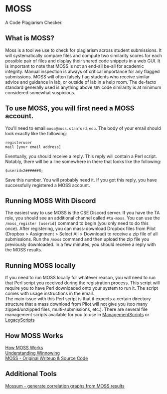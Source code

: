 # MOSS 
A Code Plagiarism Checker.

## What is MOSS?
Moss is a tool we use to check for plagiarism across student submissions. It will systematically compare files and 
compute two similarity scores for each possible pair of files and display their shared code snippets in a web GUI.
It is important to note that MOSS is not an end-all be-all for academic integrity. Manual inspection is always of critical 
importance for any flagged submissions. MOSS will often falsely flag students who receive similar advice and guidance in lab, or outside of lab in a help room.
The de-facto standard generally used is anything above `50%` code similarity is at minimum considered somewhat suspicious. 

## To use MOSS, you will first need a MOSS account.
You'll need to email `moss@moss.stanford.edu`. The body of your email
should look exactly like the following:
```
registeruser
mail [your email address]
```
Eventually, you should receive a reply. This reply will contain a Perl script. 
Notably, there will be a line somewhere in there that looks like the following:
```
$userid=2######8;
```
Save this number. You will probably need it. If you got this reply, you have
successfully registered a MOSS account.

## Running MOSS With Discord
The easiest way to use MOSS is the CSE Discord server. If you have the TA role, you 
should see an additional channel called `#ta-moss`. You can use the 
`/moss_register [userid]` command to begin (you only need to do this once).
After registering, you can mass-download Dropbox files from Pilot 
(Dropbox > Assignment > Select All > Download) to receive a zip file of all submissions.
Run the `/moss` command and then upload the zip file you previously downloaded. In a few minutes,
you should receive a reply with the MOSS results.


## Running MOSS locally
If you need to run MOSS locally for whatever reason, you will need to run that 
Perl script you received during the registration process. 
This script will require you to have Perl downloaded onto your system to run it. The script comes with usage instructions in the email.
<br/>
The main issue with this Perl script is that it expects a certain directory structure that a mass download from Pilot
will not give you (too many zipped/unzipped files, multi-submissions, etc.). There are several file management scripts available for you to use
in [ManagementScripts](./ManagementScripts) or [LegacyScripts](./LegacyScripts)

## How MOSS Works

[How MOSS Works](https://yangdanny97.github.io/blog/2019/05/03/MOSS)  
[Understanding Winnowing](https://theory.stanford.edu/~aiken/publications/papers/sigmod03.pdf)  
[MOSS - Original Writeup & Source Code](https://github.com/RobYang1024/OCaMOSS/blob/master/3110%20Final%20Project%20Writeup.pdf)  

## Additional Tools

[Mossum - generate correlation graphs from MOSS results](https://github.com/hjalti/mossum)
